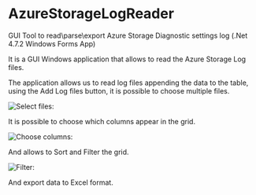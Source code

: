 # AzureStorageLogReader

GUI Tool to read\parse\export Azure Storage Diagnostic settings log (.Net 4.7.2 Windows Forms App)

It is a GUI Windows application that allows to read the Azure Storage Log files.

The application allows us to read log files appending the data to the table, using the Add Log files button, it is possible to choose multiple files.

![Select files:](https://github.com/nunomo/AzureStorageLogReader/blob/main/images/AzureStorageLogReader_1.png)

It is possible to choose which columns appear in the grid.

![Choose columns:](https://github.com/nunomo/AzureStorageLogReader/blob/main/images/AzureStorageLogReader_2.png)

And allows to Sort and Filter the grid.

![Filter:](https://github.com/nunomo/AzureStorageLogReader/blob/main/images/AzureStorageLogReader_3.png)

And export data to Excel format.
